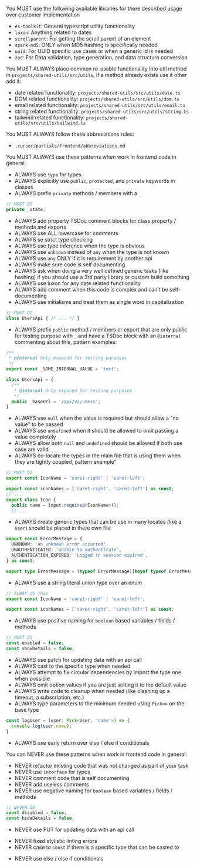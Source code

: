 You MUST use the following available libraries for there described usage over customer implementation
- `es-toolkit`: General typescript utility functionality
- `luxon`: Anything related to dates
- `scrollparent`: For getting the scroll parent of an element
- `spark-md5`: ONLY when MD5 hashing is specifically needed
- `uuid`: For UUID specific use cases or when a generic id is needed
- `zod`: For Data validation, type generation, and data structure conversion

You MUST ALWAYS place common re-usable functionality into util method in `projects/shared-utils/src/utils`, if a method already exists use it other add it:
- date related functionality: `projects/shared-utils/src/utils/date.ts`
- DOM related functionality: `projects/shared-utils/src/utils/dom.ts`
- email related functionality: `projects/shared-utils/src/utils/email.ts`
- string related functionality: `projects/shared-utils/src/utils/string.ts`
- tailwind related functionality: `projects/shared-utils/src/utils/tailwind.ts`

You MUST ALWAYS follow these abbreviations rules:
- `.cursor/partials/frontend/abbreviations.md`

You MUST ALWAYS use these patterns when work in frontend code in general:
- ALWAYS use `type` for types
- ALWAYS explicitly use `public`, `protected`, and `private` keywords in classes
- ALWAYS prefix `private` methods / members with a `_`
```ts
// MUST DO
private _state;
```
- ALWAYS add property TSDoc comment blocks for class property / methods and exports
- ALWAYS use ALL lowercase for comments
- ALWAYS se strict type checking
- ALWAYS use type inference when the type is obvious
- ALWAYS use `unknown` instead of `any` when the type is not known
- ALWAYS use `any` ONLY if it is requirement by another api
- ALWAYS make sure code is self documenting
- ALWAYS ask when doing a very well defined generic tasks (like hashing) if you should use a 3rd party library or custom build something
- ALWAYS use luxon for any date related functionality
- ALWAYS add comment when this code is complex and can't be self-documenting
- ALWAYS use initialisms and treat them as single word in capitalization
```ts
// MUST DO
class UsersApi { /* ... */ }
```
- ALWAYS prefix `public` method / members or export that are only public for testing purpose with `_` and have a TSDoc block with an `@internal` commenting about this, pattern examples:
```ts
/**
 * @internal Only exposed for testing purposes
 */
export const _SOME_INTERNAL_VALUE = 'test';

class UsersApi = {
  /**
   * @internal Only exposed for testing purposes
   */
  public _baseUrl = '/api/v2/users';
}
```
- ALWAYS use `null` when the value is required but should allow a "no value" to be passed 
- ALWAYS use `undefined` when it should be allowed to omit passing a value completely
- ALWAYS allow both `null` and `undefined` should be allowed if both use case are valid
- ALWAYS co-locate the types in the main file that is using them when they are tightly coupled, pattern example"
```ts
// MUST DO
export const IconName = 'caret-right' | 'caret-left';

export const iconNames = ['caret-right', 'caret-left'] as const;
// ...
export class Icon {
  public name = input.required<IconName>();
  // ...
```
- ALWAYS create generic types that can be use in many locates (like a `User`) should be placed in there own file
```ts
export const ErrorMessage = {
  UNKNOWN: 'An unknown error occurred',
  UNAUTHENTICATED: 'unable to authenticate',
  AUTHENTICATION_EXPIRED: 'Logged in session expired',
} as const;

export type ErrorMessage = (typeof ErrorMessage)[keyof typeof ErrorMessage];
```
<!--
This produce simplier more predeictable runtime code is is more flexible as a type of `'red' | 'green'` can be passed to a type of `'red' | 'green' | 'blue'` where if they where 2 explicit types, you would have to do type casting and such.

There will be edge cases where an const "enum" is better when you want to reference a longer sting by a shorting key (like for error messages) and only in those case use you use that like this:
-->
- ALWAYS use a string literal union type over an enum
```ts
// ALWAY do this
export const IconName = 'caret-right' | 'caret-left';

export const iconNames = ['caret-right', 'caret-left'] as const;
```
<!---
This is for zod to be able to do proper / better type inference and is useful for stories to list all values and make it easier to keep in sync
->
- ALWAYS create const array for all value for string literal union types
```ts
export const IconName = 'caret-right' | 'caret-left';

// ALWAY do this
export const iconNames = ['caret-right', 'caret-left'] as const;
```
- ALWAYS use `unknown` over `any` whenever possible
- ALWAYS return early instead of nesting the continue logic
<!--
Avoid double negative confusion
-->
- ALWAYS use positive naming for `boolean` based variables / fields / methods
```ts
// MUST DO
const enabled = false;
const showDetails = false;
```
- ALWAYS use patch for updating data with an api call
- ALWAYS cast to the specific type when needed
- ALWAYS attempt to fix circular dependencies by import the type one when possible
- ALWAYS omit option values if you are just setting it to the default value
- ALWAYS write code to cleanup when needed (like cleaning up a timeout, a subscription, etc.)
- ALWAYS type parameters to the minimum needed using `Pick<>` on the base type
```ts
const logUser = (user: Pick<User, 'name'>) => {
  console.log(user.name);
}
```
- ALWAYS use early return over else / else if conditionals

You can NEVER use these patterns when work in frontend code in general:
- NEVER refactor existing code that was not changed as part of your task
- NEVER use `interface` for types
- NEVER comment code that is self documenting
- NEVER add useless comments
- NEVER use negative naming for `boolean` based variables / fields / methods
```ts
// NEVER DO
const disabled = false;
const hideDetails = false;
```
- NEVER use PUT for updating data with an api call
<!--
Since our tolling will auto format code, no need to waste time / money on AI to fix these.
-->
- NEVER fixed stylistic linting errors
- NEVER case to `const` if there is a specific type that can be casted to
<!--
This is to favor early returns
-->
- NEVER use else / else if conditionals
